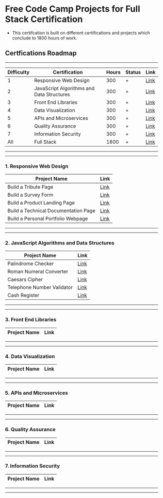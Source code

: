 # Free Code Camp Projects for Full Stack Certification
 - This certifcation is built on different certifications and projects which conclude to 1800 hours of work.


## Certfications Roadmap
---
Difficulty | Certification | Hours | Status | Link
--- | --- | --- | --- | ---
1 | Responsive Web Design | 300 |  + | [Link](https://www.freecodecamp.org/certification/orchanious/responsive-web-design)
2 | JavaScript Algorithms and Data Structures| 300|  + | [Link](https://www.freecodecamp.org/certification/orchanious/javascript-algorithms-and-data-structures)
3 | Front End Libraries| 300|  +| [Link](https://www.freecodecamp.org/certification/orchanious/front-end-libraries)
4 | Data Visualization| 300|  +| [Link](https://www.freecodecamp.org/certification/orchanious/data-visualization)
5 | APIs and Microservices| 300|  +| [Link](https://www.freecodecamp.org/certification/orchanious/apis-and-microservices)
6 | Quality Assurance| 300|  +| [Link](https://www.freecodecamp.org/certification/orchanious/quality-assurance-v7)
7 | Information Security| 300|  +| [Link](https://www.freecodecamp.org/certification/orchanious/information-security-v7)
All | Full Stack | 1800|  +| [Link](https://www.freecodecamp.org/certification/orchanious/full-stack)
---
---
### 1. Responsive Web Design
Project Name | Link
--- | ---
Build a Tribute Page | [Link](https://codepen.io/Orchanious/pen/OJbmoJO)
Build a Survey Form | [Link](https://codepen.io/Orchanious/pen/gOLWQqm)
Build a Product Landing Page | [Link](https://codepen.io/Orchanious/pen/GRNENMP)
Build a Technical Documentation Page |[Link](https://codepen.io/Orchanious/pen/vYyZypV)
Build a Personal Portfolio Webpage | [Link](https://codepen.io/Orchanious/pen/ZEByBBW)
---
---
### 2. JavaScript Algorithms and Data Structures
Project Name | Link
--- | ---
Palindrome Checker | [Link]()
Roman Numeral Converter |[Link]()
Caesars Cipher | [Link]()
Telephone Number Validator | [Link]()
Cash Register | [Link]()
---
---
### 3. Front End Libraries
Project Name | Link
--- | ---
---
---
### 4. Data Visualization
Project Name | Link
--- | ---
---
---
### 5. APIs and Microservices
Project Name | Link
--- | ---
---
---
### 6. Quality Assurance
Project Name | Link
--- | ---
---
---
### 7. Information Security
Project Name | Link
--- | ---
---
---
